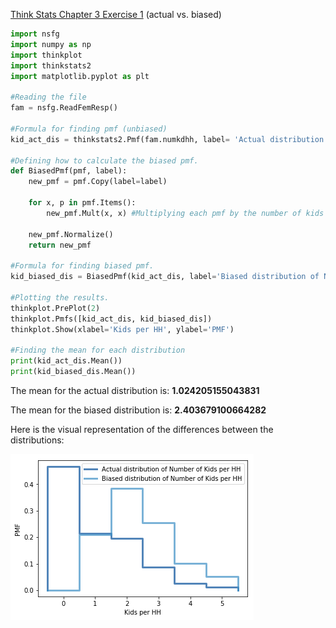 [Think Stats Chapter 3 Exercise 1](http://greenteapress.com/thinkstats2/html/thinkstats2004.html#toc31) (actual vs. biased)


```python
import nsfg
import numpy as np
import thinkplot
import thinkstats2
import matplotlib.pyplot as plt

#Reading the file
fam = nsfg.ReadFemResp()

#Formula for finding pmf (unbiased)
kid_act_dis = thinkstats2.Pmf(fam.numkdhh, label= 'Actual distribution of Number of Kids per HH')

#Defining how to calculate the biased pmf. 
def BiasedPmf(pmf, label):
    new_pmf = pmf.Copy(label=label)
    
    for x, p in pmf.Items():
        new_pmf.Mult(x, x) #Multiplying each pmf by the number of kids who "experience" that kid per HH situation. 
        
    new_pmf.Normalize()
    return new_pmf
    
#Formula for finding biased pmf. 
kid_biased_dis = BiasedPmf(kid_act_dis, label='Biased distribution of Number of Kids per HH')

#Plotting the results. 
thinkplot.PrePlot(2)
thinkplot.Pmfs([kid_act_dis, kid_biased_dis])
thinkplot.Show(xlabel='Kids per HH', ylabel='PMF')

#Finding the mean for each distribution
print(kid_act_dis.Mean())
print(kid_biased_dis.Mean())
```

The mean for the actual distribution is: **1.024205155043831**

The mean for the biased distribution is: **2.403679100664282**

Here is the visual representation of the differences between the distributions:

![PMF Kids/HH](https://github.com/vszuflita/dsp/blob/master/img/output_9_0.png)

